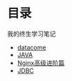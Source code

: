 

# 目录
我的终生学习笔记
- [datacome](./datacome/OSPFV2/IE.md)
- [JAVA](./java/java.md)
- [Nginx高级进阶篇](./尚硅谷2022版Nginx教程（进阶高级，架构师必备）/高级进阶篇)
- [JDBC](./JDBC/课件-md/尚硅谷_宋红康_JDBC.md)
